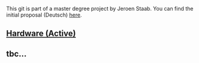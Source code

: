 This git is part of a master degree project by Jeroen Staab. You can find the initial proposal (Deutsch) [here](./extra/STAAB_Proposal_AutomatisiertPassantenZählen.pdf).

## [Hardware (Active)](./hardware/README.md)

## tbc...


